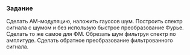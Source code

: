 ### Задание

Сделать АМ-модуляцию, наложить гауссов шум. Построить спектр сигнала с шумом и без использую быстрое преобразование Фурье. Сделать то же самое для ФМ. Обрезать шум фильтруя спектр по амплитуде. Сделать обратное преобразование фильтрованного сигнала.
